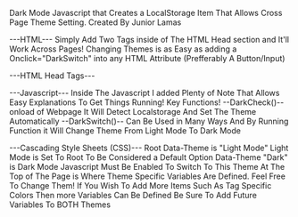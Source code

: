 Dark Mode Javascript that Creates a LocalStorage Item That Allows Cross Page Theme Setting.
	Created By Junior Lamas


---HTML---
	Simply Add Two Tags inside of The HTML Head section and It'll Work Across Pages!
	Changing Themes is as Easy as adding a Onclick="DarkSwitch" into any HTML Attribute (Prefferably A Button/Input)

---HTML Head Tags---
	<link rel="stylesheet" href="/DarkMode/DarkMode.css">
	<script src="/DarkMode/DarkMode.js" onload="DarkCheck()"></script>


---Javascript---
	Inside The Javascript I added Plenty of Note That Allows Easy Explanations To Get Things Running!
	Key Functions!
--DarkCheck()--
	onload of Webpage It Will Detect Localstorage And Set The Theme Automatically
--DarkSwitch()--
	Can Be Used in Many Ways And By Running Function it Will Change Theme From Light Mode To Dark Mode


---Cascading Style Sheets (CSS)---
	Root Data-Theme is "Light Mode" 
		Light Mode is Set To Root To Be Considered a Default Option
	Data-Theme "Dark" is Dark Mode
		Javascript Must Be Enabled To Switch To This Theme
	At The Top of The Page is Where Theme Specific Variables Are Defined. Feel Free To Change Them!
	If You Wish To Add More Items Such As Tag Specific Colors Then more Variables Can Be Defined
	Be Sure To Add Future Variables To BOTH Themes
